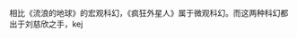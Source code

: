 相比《流浪的地球》的宏观科幻，《疯狂外星人》属于微观科幻。而这两种科幻都出于刘慈欣之手，kej















<!--stackedit_data:
eyJoaXN0b3J5IjpbMTIwODI4NDMyMSw1NjU0MTkzNTMsLTQwND
UzODIwLDEzNjU2NjI3OTcsMTkwMTEwMDg4M119
-->